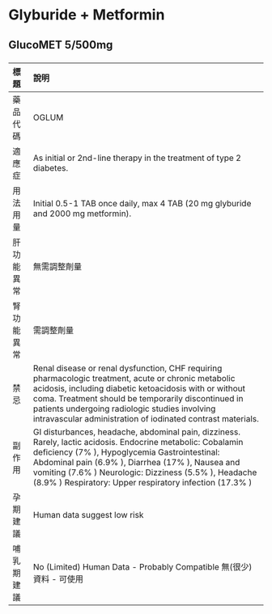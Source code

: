 # Glyburide + Metformin

## GlucoMET 5/500mg

##### 

| 標題       | 說明                                                                                                                                                                                                                                                                                                                                  |
|:-----------|:--------------------------------------------------------------------------------------------------------------------------------------------------------------------------------------------------------------------------------------------------------------------------------------------------------------------------------------|
| 藥品代碼   | OGLUM                                                                                                                                                                                                                                                                                                                                 |
| 適應症     | As initial or 2nd-line therapy in the treatment of type 2 diabetes.                                                                                                                                                                                                                                                                   |
| 用法用量   | Initial 0.5-1 TAB once daily, max 4 TAB (20 mg glyburide and 2000 mg metformin).                                                                                                                                                                                                                                                      |
| 肝功能異常 | 無需調整劑量                                                                                                                                                                                                                                                                                                                          |
| 腎功能異常 | 需調整劑量                                                                                                                                                                                                                                                                                                                            |
| 禁忌       | Renal disease or renal dysfunction, CHF requiring pharmacologic treatment, acute or chronic metabolic acidosis, including diabetic ketoacidosis with or without coma. Treatment should be temporarily discontinued in patients undergoing radiologic studies involving intravascular administration of iodinated contrast materials.  |
| 副作用     | GI disturbances, headache, abdominal pain, dizziness. Rarely, lactic acidosis. Endocrine metabolic: Cobalamin deficiency (7% ), Hypoglycemia Gastrointestinal: Abdominal pain (6.9% ), Diarrhea (17% ), Nausea and vomiting (7.6% ) Neurologic: Dizziness (5.5% ), Headache (8.9% ) Respiratory: Upper respiratory infection (17.3% ) |
| 孕期建議   | Human data suggest low risk                                                                                                                                                                                                                                                                                                           |
| 哺乳期建議 | No (Limited) Human Data - Probably Compatible 無(很少)資料 - 可使用                                                                                                                                                                                                                                                                   |

